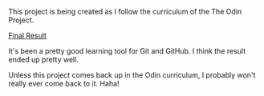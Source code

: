 This project is being created as I follow the curriculum of the The Odin Project.

[Final Result](https://noahjwhitmore.github.io/google-homepage/)

It's been a pretty good learning tool for Git and GitHub. I think the result ended up pretty well.

Unless this project comes back up in the Odin curriculum, I probably won't really ever come back to it. Haha!